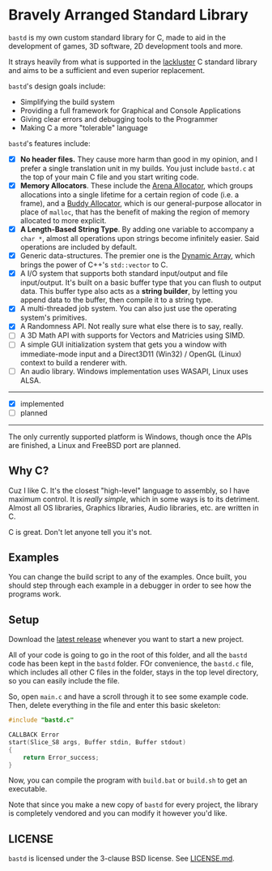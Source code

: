 # Bravely Arranged Standard Library
`bastd` is my own custom standard library for C, made to aid in the development
of games, 3D software, 2D development tools and more.

It strays heavily from what is supported in the
[lackluster](https://nullprogram.com/blog/2023/02/11/) C standard library and
aims to be a sufficient and even superior replacement.

`bastd`'s design goals include:
- Simplifying the build system
- Providing a full framework for Graphical and Console Applications
- Giving clear errors and debugging tools to the Programmer
- Making C a more "tolerable" language

`bastd`'s features include:
- [x] **No header files.** They cause more harm than good in my opinion, and I
prefer a single translation unit in my builds. You just include `bastd.c` at
the top of your main C file and you start writing code.
- [x] **Memory Allocators**. These include the
[Arena Allocator](https://nullprogram.com/blog/2023/09/27/), which groups
allocations into a single lifetime for a certain region of code (i.e. a frame),
and a [Buddy Allocator](https://www.gingerbill.org/article/2021/12/02/memory-allocation-strategies-006/),
which is our general-purpose allocator in place of `malloc`, that has the benefit
of making the region of memory allocated to more explicit.
- [x] **A Length-Based String Type**. By adding one variable to accompany a
`char *`, almost all operations upon strings become infinitely easier. Said
operations are included by default.
- [x] Generic data-structures. The premier one is the
[Dynamic Array](https://dylanfalconer.com/articles/dynamic-arrays-in-c), which
brings the power of C++'s `std::vector` to C. 
- [x] A I/O system that supports both standard input/output and file
input/output. It's built on a basic buffer type that you can flush to output
data. This buffer type also acts as a **string builder**, by letting you append
data to the buffer, then compile it to a string type.
- [x] A multi-threaded job system. You can also just use the operating system's
primitives.
- [x] A Randomness API. Not really sure what else there is to say, really.
- [ ] A 3D Math API with supports for Vectors and Matricies using SIMD.
- [ ] A simple GUI initialization system that gets you a window with immediate-mode
input and a Direct3D11 (Win32) / OpenGL (Linux) context to build a renderer with.
- [ ] An audio library. Windows implementation uses WASAPI, Linux uses ALSA.

---
- [x] implemented
- [ ] planned
---

The only currently supported platform is Windows, though once the APIs are
finished, a Linux and FreeBSD port are planned.

## Why C?
Cuz I like C. It's the closest "high-level" language to assembly, so I have
maximum control. It is *really simple*, which in some ways is to its detriment.
Almost all OS libraries, Graphics libraries, Audio libraries, etc. are written
in C.

C is great. Don't let anyone tell you it's not.

## Examples
You can change the build script to any of the examples. Once built, you should
step through each example in a debugger in order to see how the programs work.

## Setup
Download the [latest release](https://github.com/midnadimple/bastd/releases/latest)
whenever you want to start a new project.

All of your code is going to go in the root of this folder, and all the `bastd`
code has been kept in the `bastd` folder. FOr convenience, the `bastd.c` file,
which includes all other C files in the folder, stays in the top level
directory, so you can easily include the file.

So, open `main.c` and have a scroll through it to see some example code. Then,
delete everything in the file and enter this basic skeleton:
```c
#include "bastd.c"

CALLBACK Error
start(Slice_S8 args, Buffer stdin, Buffer stdout)
{
	return Error_success;
}
```

Now, you can compile the program with `build.bat` or `build.sh` to get an
executable.

Note that since you make a new copy of `bastd` for every project, the library
is completely vendored and you can modify it however you'd like.

## LICENSE
`bastd` is licensed under the 3-clause BSD license. See [LICENSE.md](LICENSE.md).